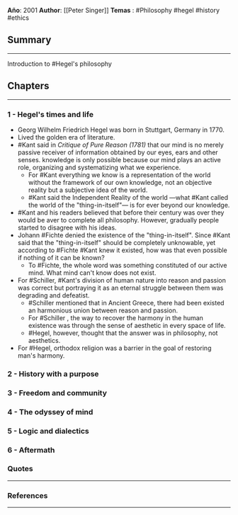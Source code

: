 **Año**: 2001
**Author**: [[Peter Singer]]
**Temas** : #Philosophy  #hegel #history #ethics 

## Summary
---
Introduction to #Hegel's philosophy

## Chapters
---
### 1 - Hegel's times and life
- Georg Wilhelm Friedrich Hegel was born in Stuttgart, Germany in 1770.
- Lived the golden era of literature.
- #Kant said in *Critique of Pure Reason (1781)* that our mind is no merely passive receiver of information obtained by our eyes, ears and other senses. knowledge is only possible because our mind plays an active role, organizing and systematizing what we experience.
	- For #Kant everything we know is a representation of the world without the framework of our own knowledge, not an objective reality but a subjective idea of the world.
	- #Kant said the Independent Reality of the world —what #Kant called the world of the "thing-in-itself"— is for ever beyond our knowledge.
- #Kant and his readers believed that before their century was over they would be aver to complete all philosophy. However, gradually people started to disagree with his ideas.
- Johann #Fichte denied the existence of the "thing-in-itself". Since #Kant said that the "thing-in-itself" should be completely unknowable, yet according to #Fichte #Kant knew it existed, how was that even possible if nothing of it can be known?
	- To #Fichte, the whole word was something constituted of our active mind. What mind can't know does not exist.
- For #Schiller, #Kant's division of human nature into reason and passion was correct but portraying it as an eternal struggle between them was degrading and defeatist.
	- #Schiller mentioned that in Ancient Greece, there had been existed an harmonious union between reason and passion.
	- For #Schiller , the way to recover the harmony in the human existence was through the sense of aesthetic in every space of life.
	- #Hegel, however, thought that the answer was in philosophy, not aesthetics.
- For #Hegel, orthodox religion was a barrier in the goal of restoring man's harmony.

### 2 - History with a purpose

### 3 - Freedom and community

### 4 - The odyssey of mind

### 5 - Logic and dialectics

### 6 - Aftermath


### Quotes
---


### References
---
